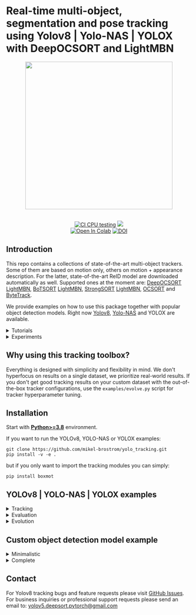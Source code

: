 # Real-time multi-object, segmentation and pose tracking using Yolov8 | Yolo-NAS | YOLOX with DeepOCSORT and LightMBN


<div align="center">
  <p>
  <img src="boxmot/strongsort/results/track_all_seg_1280_025conf.gif" width="400"/>
  </p>
  <br>
  <div>
  <a href="https://github.com/mikel-brostrom/yolov8_tracking/actions/workflows/ci.yml"><img src="https://github.com/mikel-brostrom/yolov8_tracking/actions/workflows/ci.yml/badge.svg" alt="CI CPU testing"></a>
  <a href="https://pepy.tech/project/boxmot"><img src="https://static.pepy.tech/personalized-badge/boxmot?period=month&units=international_system&left_color=grey&right_color=orange&left_text=Downloads"></a>
  <br>  
  <a href="https://colab.research.google.com/drive/18nIqkBr68TkK8dHdarxTco6svHUJGggY?usp=sharing"><img src="https://colab.research.google.com/assets/colab-badge.svg" alt="Open In Colab"></a>
<a href="https://doi.org/10.5281/zenodo.7629840"><img src="https://zenodo.org/badge/DOI/10.5281/zenodo.7629840.svg" alt="DOI"></a>
  </div>
</div>


## Introduction

This repo contains a collections of state-of-the-art multi-object trackers. Some of them are based on motion only, others on motion + appearance description. For the latter, state-of-the-art ReID model are downloaded automatically as well. Supported ones at the moment are: [DeepOCSORT](https://arxiv.org/abs/2302.11813) [LightMBN](https://arxiv.org/pdf/2101.10774.pdf), [BoTSORT](https://arxiv.org/abs/2206.14651) [LightMBN](https://github.com/jixunbo/LightMBN)[](https://arxiv.org/pdf/2101.10774.pdf), [StrongSORT](https://github.com/dyhBUPT/StrongSORT)[](https://arxiv.org/abs/2202.13514) [LightMBN](https://github.com/jixunbo/LightMBN)[](https://arxiv.org/pdf/2101.10774.pdf), [OCSORT](https://github.com/noahcao/OC_SORT)[](https://arxiv.org/abs/2203.14360) and [ByteTrack](https://github.com/ifzhang/ByteTrack)[](https://arxiv.org/abs/2110.06864).

We provide examples on how to use this package together with popular object detection models. Right now [Yolov8](https://github.com/ultralytics), [Yolo-NAS](https://github.com/Deci-AI/super-gradients) and YOLOX are available.

<details>
<summary>Tutorials</summary>

* [Yolov8 training (link to external repository)](https://docs.ultralytics.com/modes/train/)&nbsp;
* [Deep appearance descriptor training (link to external repository)](https://kaiyangzhou.github.io/deep-person-reid/user_guide.html)&nbsp;
* [ReID model export to ONNX, OpenVINO, TensorRT and TorchScript](https://github.com/mikel-brostrom/yolov8_tracking/wiki/ReID-multi-framework-model-export)&nbsp;
* [Evaluation on custom tracking dataset](https://github.com/mikel-brostrom/yolov8_tracking/wiki/How-to-evaluate-on-custom-tracking-dataset)&nbsp;
* [ReID inference acceleration with Nebullvm](https://colab.research.google.com/drive/1APUZ1ijCiQFBR9xD0gUvFUOC8yOJIvHm?usp=sharing)&nbsp;
  
  </details>
  
<details>
<summary>Experiments</summary>

In inverse chronological order:

* [Evaluation of the params evolved for first half of MOT17 on the complete MOT17](https://github.com/mikel-brostrom/Yolov5_StrongSORT_OSNet/wiki/Evaluation-of-the-params-evolved-for-first-half-of-MOT17-on-the-complete-MOT17)

* [Segmentation model vs object detetion model on MOT metrics](https://github.com/mikel-brostrom/Yolov5_StrongSORT_OSNet/wiki/Segmentation-model-vs-object-detetion-model-on-MOT-metrics)
  
* [Effect of masking objects before feature extraction](https://github.com/mikel-brostrom/Yolov5_StrongSORT_OSNet/wiki/Masked-detection-crops-vs-regular-detection-crops-for-ReID-feature-extraction)
  
* [conf-thres vs HOTA, MOTA and IDF1](https://github.com/mikel-brostrom/Yolov5_StrongSORT_OSNet/wiki/conf-thres-vs-MOT-metrics)

* [Effect of KF updates ahead for tracks with no associations on MOT17](https://github.com/mikel-brostrom/Yolov5_StrongSORT_OSNet/wiki/Effect-of-KF-updates-ahead-for-tracks-with-no-associations,-on-MOT17)

* [Effect of full images vs 1280 input to StrongSORT on MOT17](https://github.com/mikel-brostrom/Yolov5_StrongSORT_OSNet/wiki/Effect-of-passing-full-image-input-vs-1280-re-scaled-to-StrongSORT-on-MOT17)

* [Effect of different OSNet architectures on MOT16](https://github.com/mikel-brostrom/Yolov5_StrongSORT_OSNet/wiki/OSNet-architecture-performances-on-MOT16)

* [Yolov5 StrongSORT vs BoTSORT vs OCSORT](https://github.com/mikel-brostrom/Yolov5_StrongSORT_OSNet/wiki/StrongSORT-vs-BoTSORT-vs-OCSORT)
    * Yolov5 [BoTSORT](https://arxiv.org/abs/2206.14651) branch: https://github.com/mikel-brostrom/Yolov5_StrongSORT_OSNet/tree/botsort

* [Yolov5 StrongSORT OSNet vs other trackers MOT17](https://github.com/mikel-brostrom/Yolov5_StrongSORT_OSNet/wiki/MOT-17-evaluation-(private-detector))&nbsp;

* [StrongSORT MOT16 ablation study](https://github.com/mikel-brostrom/Yolov5_StrongSORT_OSNet/wiki/Yolov5DeepSORTwithOSNet-vs-Yolov5StrongSORTwithOSNet-ablation-study-on-MOT16)&nbsp;

* [Yolov5 StrongSORT OSNet vs other trackers MOT16 (deprecated)](https://github.com/mikel-brostrom/Yolov5_StrongSORT_OSNet/wiki/MOT-16-evaluation)&nbsp;

  </details>

## Why using this tracking toolbox?

Everything is designed with simplicity and flexibility in mind. We don't hyperfocus on results on a single dataset, we prioritize real-world results. If you don't get good tracking results on your custom dataset with the out-of-the-box tracker configurations, use the `examples/evolve.py` script for tracker hyperparameter tuning.

## Installation

Start with [**Python>=3.8**](https://www.python.org/) environment.

If you want to run the YOLOv8, YOLO-NAS or YOLOX examples:

```
git clone https://github.com/mikel-brostrom/yolo_tracking.git
pip install -v -e .
```

but if you only want to import the tracking modules you can simply:

```
pip install boxmot
```


## YOLOv8 | YOLO-NAS | YOLOX examples

<details>
<summary>Tracking</summary>

<details>
<summary>Yolo models</summary>
  


```bash
$ python examples/track.py --yolo-model yolov8n       # bboxes only
  python examples/track.py --yolo-model yolo_nas_s    # bboxes only
  python examples/track.py --yolo-model yolox_n       # bboxes only
                                        yolov8n-seg   # bboxes + segmentation masks
                                        yolov8n-pose  # bboxes + pose estimation

```
  
  </details>

<details>
<summary>Tracking methods</summary>

```bash
$ python examples/track.py --tracking-method deepocsort
                                             strongsort
                                             ocsort
                                             bytetrack
                                             botsort
```
  
</details>

<details>
<summary>Tracking sources</summary>

Tracking can be run on most video formats

```bash
$ python examples/track.py --source 0                               # webcam
                                    img.jpg                         # image
                                    vid.mp4                         # video
                                    path/                           # directory
                                    path/*.jpg                      # glob
                                    'https://youtu.be/Zgi9g1ksQHc'  # YouTube
                                    'rtsp://example.com/media.mp4'  # RTSP, RTMP, HTTP stream
```

</details>

<details>
<summary>Select Yolov8 model</summary>

There is a clear trade-off between model inference speed and overall performance. In order to make it possible to fulfill your inference speed/accuracy needs you can select a Yolov5 family model for automatic download. These model can be further optimized for you needs by the [export.py](https://github.com/ultralytics/yolov5/blob/master/export.py) script

```bash
$ python examples/track.py --source 0 --yolo-model yolov8n.pt --img 640
                                          yolov8s.tflite
                                          yolov8m.pt
                                          yolov8l.onnx 
                                          yolov8x.pt --img 1280
                                          ...
```
  
</details>

<details>
<summary>Select ReID model</summary>

Some tracking methods combine appearance description and motion in the process of tracking. For those which use appearance, you can choose a ReID model based on your needs from this [ReID model zoo](https://kaiyangzhou.github.io/deep-person-reid/MODEL_ZOO). These model can be further optimized for you needs by the [reid_export.py](https://github.com/mikel-brostrom/yolo_tracking/blob/master/boxmot/deep/reid_export.py) script

```bash
$ python examples/track.py --source 0 --reid-model lmbn_n_cuhk03_d.pt
                                                   osnet_x0_25_market1501.pt
                                                   mobilenetv2_x1_4_msmt17.engine
                                                   resnet50_msmt17.onnx
                                                   osnet_x1_0_msmt17.pt
                                                   ...
```

</details>
  
<details>
<summary>Filter tracked classes</summary>

By default the tracker tracks all MS COCO classes.

If you want to track a subset of the classes that you model predicts, add their corresponding index after the classes flag,

```bash
python examples/track.py --source 0 --yolo-model yolov8s.pt --classes 16 17  # COCO yolov8 model. Track cats and dogs, only
```

[Here](https://tech.amikelive.com/node-718/what-object-categories-labels-are-in-coco-dataset/) is a list of all the possible objects that a Yolov8 model trained on MS COCO can detect. Notice that the indexing for the classes in this repo starts at zero

</details>

<details>
<summary>MOT compliant results</summary>
  
Can be saved to your experiment folder `runs/track/<yolo_model>_<deep_sort_model>/` by 

```bash
python examples/track.py --source ... --save-txt
```

</details>

</details>
  
<details>
<summary>Evaluation</summary>

Evaluate a combination of detector, tracking method and ReID model on standard MOT dataset or you custom one by

```bash
$ python3 examples/val.py --yolo-model yolo_nas_s.pt --reid-model osnetx1_0_dukemtcereid.pt --tracking-method deepocsort --benchmark MOT16
                          --yolo-model yolox_n.pt    --reid-model osnet_ain_x1_0_msmt17.pt  --tracking-method ocsort     --benchmark MOT17 
                          --yolo-model yolov8s.pt    --reid-model lmbn_n_market.pt          --tracking-method strongsort --benchmark <your-custom-dataset>
```
  
</details>
  
<details>
<summary>Evolution</summary>

We use a fast and elitist multiobjective genetic algorithm for tracker hyperparameter tuning. By default the objectives are: HOTA, MOTA, IDF1. Run it by

```bash
$ python examples/evolve.py --tracking-method strongsort --benchmark MOT17 --n-trials 100  # tune strongsort for MOT17
                            --tracking-method ocsort     --benchmark <your-custom-dataset> --objective HOTA # tune ocsort for maximizing HOTA on your custom tracking dataset
```

The set of hyperparameters leading to the best HOTA result are written to the tracker's config file.
  
</details>


## Custom object detection model example
  
<details>
<summary>Minimalistic</summary>

```python
from boxmot import DeepOCSORT
from pathlib import Path


tracker = DeepOCSORT(
  model_weights=Path('osnet_x0_25_msmt17.pt'),  # which ReID model to use
  device='cuda:0',  # 'cpu', 'cuda:0', 'cuda:1', ... 'cuda:N'
  fp16=True,  # wether to run the ReID model with half precision or not
)
  
cap = cv.VideoCapture(0)
while True:
    ret, im = cap.read()
    ...
    # dets (numpy.ndarray): 
    #  - your model's nms:ed outputs of shape Nx6 (x, y, x, y, conf, cls)
    # im   (numpy.ndarray):
    #  - the original hxwx3 image (for better ReID results)
    #  - the downscaled hxwx3 image fed to you model (faster)
    tracker_outputs = tracker.update(dets, im)  # --> (x, y, x, y, id, conf, cls)
    ...
```
  
</details>


<details>
<summary>Complete</summary>
  
```python
from boxmot import DeepOCSORT
from pathlib import Path
import cv2
import numpy as np

tracker = DeepOCSORT(
    model_weights=Path('osnet_x0_25_msmt17.pt'), # which ReID model to use
    device='cuda:0',
    fp16=True,
)

vid = cv2.VideoCapture(0)
color = (0, 0, 255)  # BGR
thickness = 2
fontscale = 0.5

while True:
    ret, im = vid.read()
    
    dets = np.array([[144, 212, 578, 480, 0.82, 0],
                    [425, 281, 576, 472, 0.56, 65]])
    
    ts = tracker.update(dets, im) # --> (x, y, x, y, id, conf, cls)
    
    xyxys = ts[:, 0:4].astype('int') # float64 to int
    ids = ts[:, 4].astype('int') # float64 to int
    confs = ts[:, 5]
    clss = ts[:, 6]

    # print bboxes with their associated id, cls and conf
    if ts.shape[0] != 0:
        for xyxy, id, conf, cls in zip(xyxys, ids, confs, clss):
            im = cv2.rectangle(
                im,
                (xyxy[0], xyxy[1]),
                (xyxy[2], xyxy[3]),
                color,  
                thickness
            )
            cv2.putText(
                im,
                f'id: {id}, conf: {conf}, c: {cls}',
                (xyxy[0], xyxy[1]-10),
                cv2.FONT_HERSHEY_SIMPLEX,
                fontscale,
                color,
                thickness
            )

    # show image with bboxes, ids, classes and confidences
    cv2.imshow('frame', im)

    # break on pressing q
    if cv2.waitKey(1) & 0xFF == ord('q'):
        break
    
vid.release()
cv2.destroyAllWindows()
```

</details>
  

## Contact 

For Yolov8 tracking bugs and feature requests please visit [GitHub Issues](https://github.com/mikel-brostrom/Yolov5_StrongSORT_OSNet/issues). 
For business inquiries or professional support requests please send an email to: yolov5.deepsort.pytorch@gmail.com
